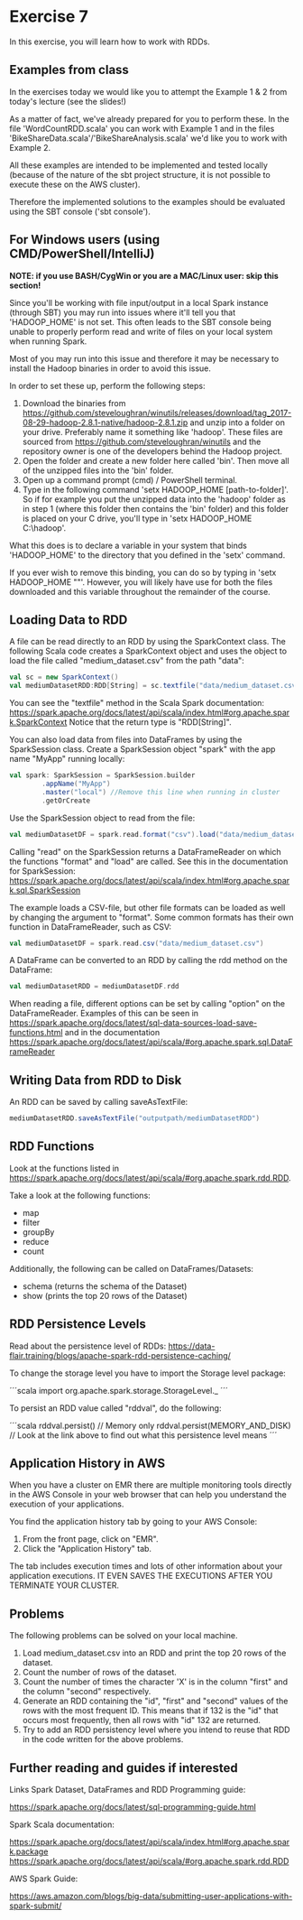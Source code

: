 # Exercise 7

In this exercise, you will learn how to work with RDDs.

## Examples from class

In the exercises today we would like you to attempt the Example 1 & 2 from today's lecture (see the slides!)

As a matter of fact, we've already prepared for you to perform these. In the file 'WordCountRDD.scala' you can work with Example 1 and in the files 'BikeShareData.scala'/'BikeShareAnalysis.scala' we'd like you to work with Example 2.

All these examples are intended to be implemented and tested locally (because of the nature of the sbt project structure, it is not possible to execute these on the AWS cluster).

Therefore the implemented solutions to the examples should be evaluated using the SBT console ('sbt console').

## For Windows users (using CMD/PowerShell/IntelliJ)

**NOTE: if you use BASH/CygWin or you are a MAC/Linux user: skip this section!**

Since you'll be working with file input/output in a local Spark instance (through SBT) you may run into issues where it'll tell you that 'HADOOP_HOME' is not set. This often leads to the SBT console being unable to properly perform read and write of files on your local system when running Spark.

Most of you may run into this issue and therefore it may be necessary to install the Hadoop binaries in order to avoid this issue.

In order to set these up, perform the following steps:

1. Download the binaries from <https://github.com/steveloughran/winutils/releases/download/tag_2017-08-29-hadoop-2.8.1-native/hadoop-2.8.1.zip> and unzip into a folder on your drive. Preferably name it something like 'hadoop'.
These files are sourced from <https://github.com/steveloughran/winutils> and the repository owner is one of the developers behind the Hadoop project.
2. Open the folder and create a new folder here called 'bin'. Then move all of the unzipped files into the 'bin' folder.
3. Open up a command prompt (cmd) / PowerShell terminal.
4. Type in the following command 'setx HADOOP_HOME [path-to-folder]'.
So if for example you put the unzipped data into the 'hadoop' folder as in step 1 (where this folder then contains the 'bin' folder) and this folder is placed on your C drive, you'll type in 'setx HADOOP_HOME C:\hadoop'.

What this does is to declare a variable in your system that binds 'HADOOP_HOME' to the directory that you defined in the 'setx' command.

If you ever wish to remove this binding, you can do so by typing in 'setx HADOOP_HOME ""'. However, you will likely have use for both the files downloaded and this variable throughout the remainder of the course.

## Loading Data to RDD

A file can be read directly to an RDD by using the SparkContext class. The following Scala code creates a SparkContext object and uses the object to load the file called "medium_dataset.csv" from the path "data":

```scala
val sc = new SparkContext()
val mediumDatasetRDD:RDD[String] = sc.textfile("data/medium_dataset.csv")
```

You can see the "textfile" method in the Scala Spark documentation: <https://spark.apache.org/docs/latest/api/scala/index.html#org.apache.spark.SparkContext>
Notice that the return type is "RDD[String]".

You can also load data from files into DataFrames by using the SparkSession class.
Create a SparkSession object "spark" with the app name "MyApp" running locally:

```scala
val spark: SparkSession = SparkSession.builder
        .appName("MyApp")
        .master("local") //Remove this line when running in cluster
        .getOrCreate
```

Use the SparkSession object to read from the file:

```scala
val mediumDatasetDF = spark.read.format("csv").load("data/medium_dataset.csv")
```

Calling "read" on the SparkSession returns a DataFrameReader on which the functions "format" and "load" are called. See this in the documentation for SparkSession: <https://spark.apache.org/docs/latest/api/scala/index.html#org.apache.spark.sql.SparkSession>

The example loads a CSV-file, but other file formats can be loaded as well by changing the argument to "format". Some common formats has their own function in DataFrameReader, such as CSV:

```scala
val mediumDatasetDF = spark.read.csv("data/medium_dataset.csv")
```

A DataFrame can be converted to an RDD by calling the rdd method on the DataFrame:

```scala
val mediumDatasetRDD = mediumDatasetDF.rdd
```

When reading a file, different options can be set by calling "option" on the DataFrameReader. Examples of this can be seen in <https://spark.apache.org/docs/latest/sql-data-sources-load-save-functions.html> and in the documentation <https://spark.apache.org/docs/latest/api/scala/#org.apache.spark.sql.DataFrameReader>

## Writing Data from RDD to Disk

An RDD can be saved by calling saveAsTextFile:

```scala
mediumDatasetRDD.saveAsTextFile("outputpath/mediumDatasetRDD")
```

## RDD Functions

Look at the functions listed in
<https://spark.apache.org/docs/latest/api/scala/#org.apache.spark.rdd.RDD>.

Take a look at the following functions:

- map
- filter
- groupBy
- reduce
- count

Additionally, the following can be called on DataFrames/Datasets:

- schema (returns the schema of the Dataset)
- show (prints the top 20 rows of the Dataset)

## RDD Persistence Levels

Read about the persistence level of RDDs: <https://data-flair.training/blogs/apache-spark-rdd-persistence-caching/>

To change the storage level you have to import the Storage level package:

´´´scala
import org.apache.spark.storage.StorageLevel._
´´´

To persist an RDD value called "rddval", do the following:

´´´scala
rddval.persist() // Memory only
rddval.persist(MEMORY_AND_DISK) // Look at the link above to find out what this persistence level means
´´´

## Application History in AWS

When you have a cluster on EMR there are multiple monitoring tools directly in the AWS Console in your web browser that can help you understand the execution of your applications.

You find the application history tab by going to your AWS Console:

1. From the front page, click on "EMR".
2. Click the "Application History" tab.

The tab includes execution times and lots of other information about your application executions. IT EVEN SAVES THE EXECUTIONS AFTER YOU TERMINATE YOUR CLUSTER.

## Problems

The following problems can be solved on your local machine.

1. Load medium_dataset.csv into an RDD and print the top 20 rows of the dataset.
2. Count the number of rows of the dataset.
3. Count the number of times the character 'X' is in the column "first" and the column "second" respectively.
4. Generate an RDD containing the "id", "first" and "second" values of the rows with the most frequent ID. This means that if 132 is the "id" that occurs most frequently, then all rows with "id" 132 are returned.
5. Try to add an RDD persistency level where you intend to reuse that RDD in the code written for the above problems.

## Further reading and guides if interested

Links
Spark Dataset, DataFrames and RDD Programming guide:

<https://spark.apache.org/docs/latest/sql-programming-guide.html>

Spark Scala documentation:

<https://spark.apache.org/docs/latest/api/scala/index.html#org.apache.spark.package>
<https://spark.apache.org/docs/latest/api/scala/#org.apache.spark.rdd.RDD>

AWS Spark Guide:

<https://aws.amazon.com/blogs/big-data/submitting-user-applications-with-spark-submit/>
